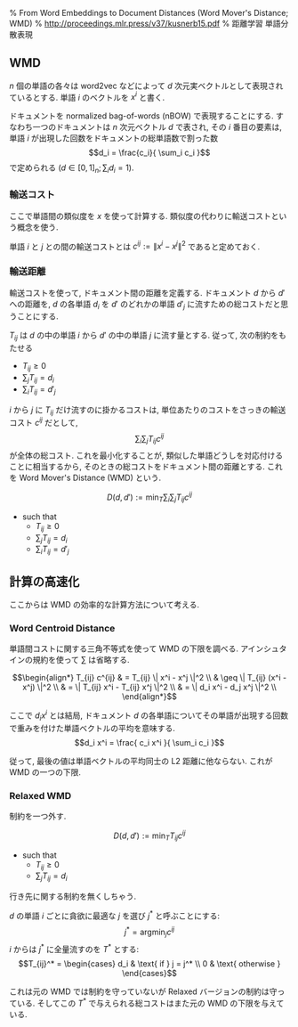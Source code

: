 % From Word Embeddings to Document Distances (Word Mover's Distance; WMD)
% http://proceedings.mlr.press/v37/kusnerb15.pdf
% 距離学習 単語分散表現

## WMD

$n$ 個の単語の各々は word2vec などによって $d$ 次元実ベクトルとして表現されているとする.
単語 $i$ のベクトルを $x^i$ と書く.

ドキュメントを normalized bag-of-words (nBOW) で表現することにする.
すなわち一つのドキュメントは $n$ 次元ベクトル $d$ で表され,
その $i$ 番目の要素は, 単語 $i$ が出現した回数をドキュメントの総単語数で割った数
$$d_i = \frac{c_i}{ \sum_i c_i }$$
で定められる
$(d \in [0,1]_n; \sum_i d_i = 1)$.

### 輸送コスト

ここで単語間の類似度を $x$ を使って計算する.
類似度の代わりに輸送コストという概念を使う.

単語 $i$ と $j$ との間の輸送コストとは
$c^{ij} := \| x^i - x^j \|^2$
であると定めておく.

### 輸送距離

輸送コストを使って, ドキュメント間の距離を定義する.
ドキュメント $d$ から $d'$ への距離を, $d$ の各単語 $d_i$ を $d'$ のどれかの単語 $d'_j$ に流すための総コストだと思うことにする.

$T_{ij}$ は $d$ の中の単語 $i$ から $d'$ の中の単語 $j$ に流す量とする.
従って, 次の制約をもたせる

- $T_{ij} \geq 0$
- $\sum_j T_{ij} = d_i$
- $\sum_i T_{ij} = d'_j$

$i$ から $j$ に $T_{ij}$ だけ流すのに掛かるコストは,
単位あたりのコストをさっきの輸送コスト $c^{ij}$ だとして,
$$\sum_i \sum_j T_{ij} c^{ij}$$
が全体の総コスト.
これを最小化することが, 類似した単語どうしを対応付けることに相当するから,
そのときの総コストをドキュメント間の距離とする.
これを Word Mover's Distance (WMD) という.

$$D(d, d') := \min_T \sum_i \sum_j T_{ij} c^{ij}$$

- such that
    - $T_{ij} \geq 0$
    - $\sum_j T_{ij} = d_i$
    - $\sum_i T_{ij} = d'_j$

## 計算の高速化

ここからは WMD の効率的な計算方法について考える.

### Word Centroid Distance

単語間コストに関する三角不等式を使って WMD の下限を調べる.
アインシュタインの規約を使って $\sum$ は省略する.

$$\begin{align*}
T_{ij} c^{ij}
& = T_{ij} \| x^i - x^j \|^2 \\
& \geq \| T_{ij} (x^i - x^j) \|^2 \\
& = \| T_{ij} x^i - T_{ij} x^j \|^2 \\
& = \| d_i x^i - d_j x^j \|^2 \\
\end{align*}$$

ここで $d_i x^i$ とは結局, ドキュメント $d$ の各単語についてその単語が出現する回数で重みを付けた単語ベクトルの平均を意味する.
$$d_i x^i = \frac{ c_i x^i }{ \sum_i c_i }$$

従って, 最後の値は単語ベクトルの平均同士の L2 距離に他ならない.
これが WMD の一つの下限.

### Relaxed WMD

制約を一つ外す.

$$D(d, d') := \min_T T_{ij} c^{ij}$$

- such that
    - $T_{ij} \geq 0$
    - $\sum_j T_{ij} = d_i$

行き先に関する制約を無くしちゃう.

$d$ の単語 $i$ ごとに貪欲に最適な $j$ を選び $j^*$ と呼ぶことにする:
$$j^* = \mathop{\mathrm{argmin}}_j c^{ij}$$
$i$ からは $j^*$ に全量流すのを $T^*$ とする:
$$T_{ij}^* = \begin{cases}
d_i & \text{ if } j = j^* \\
0   & \text{ otherwise }
\end{cases}$$

これは元の WMD では制約を守っていないが Relaxed バージョンの制約は守っている.
そしてこの $T^*$ で与えられる総コストはまた元の WMD の下限を与えている.

